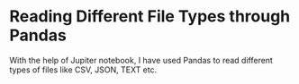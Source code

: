 # Reading Different File Types through Pandas
With the help of Jupiter notebook, I have used Pandas to read different types of files like CSV, JSON, TEXT etc.

